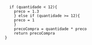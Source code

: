 ```function calculaPrecoTotal(quantidade) {
  
  if (quantidade < 12){
    preco = 1.3
    } else if (quantidade >= 12){
    preco = 1
    }
    precoCompra = quantidade * preco
    return precoCompra
}
```